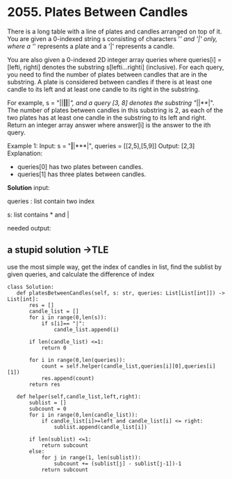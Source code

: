 # 2055. Plates Between Candles

There is a long table with a line of plates and candles arranged on top of it. You are given a 0-indexed string s consisting of characters '*' and '|' only, where a '*' represents a plate and a '|' represents a candle.

You are also given a 0-indexed 2D integer array queries where queries[i] = [lefti, righti] denotes the substring s[lefti...righti] (inclusive). For each query, you need to find the number of plates between candles that are in the substring. A plate is considered between candles if there is at least one candle to its left and at least one candle to its right in the substring.

For example, s = "||**||**|*", and a query [3, 8] denotes the substring "*||**|". The number of plates between candles in this substring is 2, as each of the two plates has at least one candle in the substring to its left and right.
Return an integer array answer where answer[i] is the answer to the ith query.

Example 1:
Input: s = "**|**|***|", queries = [[2,5],[5,9]]
Output: [2,3]
Explanation:
- queries[0] has two plates between candles.
- queries[1] has three plates between candles.


**Solution**
input:

queries : list contain two index

s: list contains * and |

needed output:

## a stupid solution ->TLE

use the most simple way, get the index of candles in list, find the sublist by given queries, and calculate the difference of index
 ```
 class Solution:
    def platesBetweenCandles(self, s: str, queries: List[List[int]]) -> List[int]:
        res = []
        candle_list = []
        for i in range(0,len(s)):
            if s[i]== "|":
                candle_list.append(i)
        
        if len(candle_list) <=1:
            return 0
        
        for i in range(0,len(queries)):
            count = self.helper(candle_list,queries[i][0],queries[i][1])
            res.append(count)
        return res
            
    def helper(self,candle_list,left,right):
        sublist = []
        subcount = 0
        for i in range(0,len(candle_list)):
            if candle_list[i]>=left and candle_list[i] <= right:
                sublist.append(candle_list[i])
        
        if len(sublist) <=1:
            return subcount
        else:
            for j in range(1, len(sublist)):
                subcount += (sublist[j] - sublist[j-1])-1
            return subcount      
```



